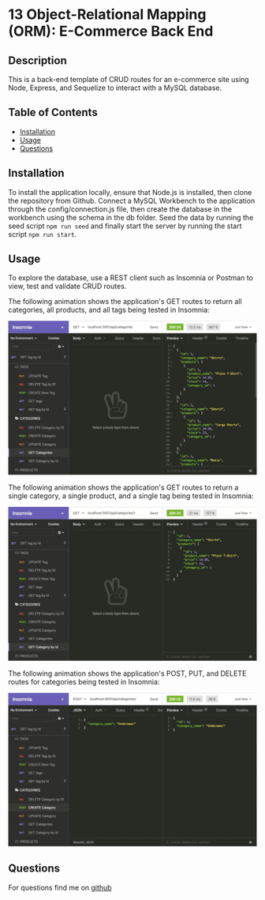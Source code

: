 # 13 Object-Relational Mapping (ORM): E-Commerce Back End

## Description
This is a back-end template of CRUD routes for an e-commerce site using Node, Express, and Sequelize to interact with a MySQL database. 

## Table of Contents
- [Installation](#installation)
- [Usage](#usage)
- [Questions](#questions)

## Installation
To install the application locally, ensure that Node.js is installed, then clone the repository from Github. Connect a MySQL Workbench to the application through the config/connection.js file, then create the database in the workbench using the schema in the db folder. Seed the data by running the seed script ```npm run seed``` and finally start the server by running the start script ```npm run start```.

## Usage
To explore the database, use a REST client such as Insomnia or Postman to view, test and validate CRUD routes.

The following animation shows the application's GET routes to return all categories, all products, and all tags being tested in Insomnia:

![In Insomnia, the user tests “GET tags,” “GET Categories,” and “GET All Products.”.](./Assets/13-orm-homework-demo-01.gif)

The following animation shows the application's GET routes to return a single category, a single product, and a single tag being tested in Insomnia:

![In Insomnia, the user tests “GET tag by id,” “GET Category by ID,” and “GET One Product.”](./Assets/13-orm-homework-demo-02.gif)

The following animation shows the application's POST, PUT, and DELETE routes for categories being tested in Insomnia:

![In Insomnia, the user tests “DELETE Category by ID,” “CREATE Category,” and “UPDATE Category.”](./Assets/13-orm-homework-demo-03.gif)

## Questions
For questions find me on [github](https://github.com/vchan852)